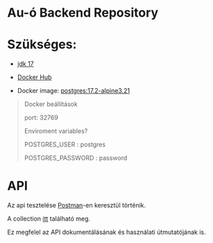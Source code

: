 # Au-ó Backend Repository

# Szükséges:

- [jdk 17](https://www.oracle.com/java/technologies/javase/jdk17-archive-downloads.html)

- [Docker Hub](https://hub.docker.com/)

- Docker image: [postgres:17.2-alpine3.21](https://github.com/docker-library/postgres/blob/17818f21dca10ccf02711476e138c219bd31b456/17/alpine3.21/Dockerfile)

> Docker beállítások
> 
> port: 32769
> 
> Enviroment variables?
> 
> POSTGRES_USER : postgres
> 
> POSTGRES_PASSWORD : password
     

# API

Az api tesztelése [Postman](https://www.postman.com/)-en keresztül történik.

A collection [itt]() található meg.

Ez megfelel az API dokumentálásának és használati útmutatójának is.

